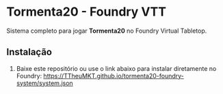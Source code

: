 # Tormenta20 - Foundry VTT

Sistema completo para jogar **Tormenta20** no Foundry Virtual Tabletop.

## Instalação

1. Baixe este repositório ou use o link abaixo para instalar diretamente no Foundry:
https://TTheuMKT.github.io/tormenta20-foundry-system/system.json
